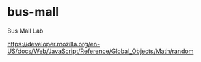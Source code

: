 # bus-mall
Bus Mall Lab

<!-- random Number function from MDN -->
https://developer.mozilla.org/en-US/docs/Web/JavaScript/Reference/Global_Objects/Math/random
